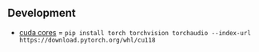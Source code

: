 ## Development
- [cuda cores](https://pytorch.org/get-started/locally/) = `pip install torch torchvision torchaudio --index-url https://download.pytorch.org/whl/cu118`
